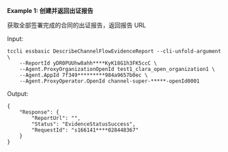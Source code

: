 **Example 1: 创建并返回出证报告**

获取全部签署完成的合同的出证报告，返回报告 URL

Input: 

```
tccli essbasic DescribeChannelFlowEvidenceReport --cli-unfold-argument  \
    --ReportId yDR0PUUhw8ahh****KyK18G1h3FK5ccC \
    --Agent.ProxyOrganizationOpenId test1_clara_open_organization1 \
    --Agent.AppId 7f349*********984a9657b0ec \
    --Agent.ProxyOperator.OpenId channel-super-*****-openId0001
```

Output: 
```
{
    "Response": {
        "ReportUrl": "",
        "Status": "EvidenceStatusSuccess",
        "RequestId": "s166141****028448367"
    }
}
```

